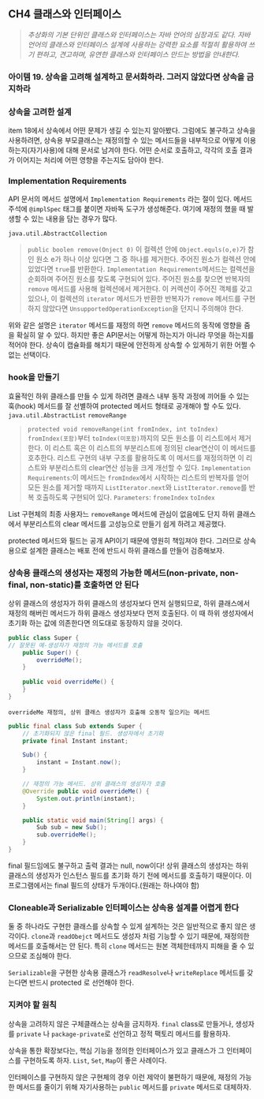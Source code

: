 ## CH4 클래스와 인터페이스
>   _추상화의 기본 단위인 클래스와 인터페이스는 자바 언어의 심장과도 같다. 
>   자바 언어의 클래스와 인터페이스 설계에 사용하는 강력한 요소를 적절히 활용하여 쓰기 편하고, 견고하며, 유연한 클래스와 인터페이스 만드는 방법을 안내한다._

### 아이템 19. 상속을 고려해 설계하고 문서화하라. 그러지 않았다면 상속을 금지하라

### 상속을 고려한 설계

item 18에서 상속에서 어떤 문제가 생길 수 있는지 알아봤다. 그럼에도 불구하고 상속을 사용하려면, 상속용 부모클래스는 재정의할 수 있는 메서드들을 내부적으로 어떻게 이용하는지(자기사용)에 대해 문서로 남겨야 한다. 어떤 순서로 호출하고, 각각의 호출 결과가 이어지는 처리에 어떤 영향을 주는지도 담아야 한다. 

### Implementation Requirements

API 문서의 메서드 설명에서 `Implementation Requirements` 라는 절이 있다. 메서드 주석에 `@implSpec` 태그를 붙이면 자바독 도구가 생성해준다. 여기에 재정의 했을 때 발생할 수 있는 내용을 담는 경우가 많다.

`java.util.AbstractCollection`
> `public boolen remove(Onject 0)`
이 컬렉션 안에 `Object.equls(o,e)`가 참인 원소 e가 하나 이상 있다면 그 중 하나를 제거한다.
주어진 원소가 컬렉션 안에 있었다면 `true`를 반환한다.
`Implementation Requirements`메서드는 컬렉션을 순회하며 주어진 원소를 찾도록 구현되어 있다. 주어진 원소를 찾으면 반복자의 `remove` 메서드를 사용해 컬렉션에서 제거한다. 이 커렉션이 주어진 객체를 갖고 있으나, 이 컬렉션의 `iterator` 메서드가 반환한 반복자가 `remove` 메서드를 구현하지 않았다면 `UnsupportedOperationException`을 던지니 주의해야 한다.

위와 같은 설명은 `iterator` 메서드를 재정의 하면 `remove` 메서드의 동작에 영향을 줌을 확실히 알 수 있다. 
하지만 좋은 API문서는 어떻게 하는지가 아니라 무엇을 하는지를 적어야 한다. 상속이 캡슐화를 해치기 때문에 안전하게 상속할 수 있게하기 위한 어쩔 수 없는 선택이다.

### hook을 만들기

효율적인 하위 클래스를 만들 수 있게 하려면 클래스 내부 동작 과정에 끼어들 수 있는 훅(hook) 메서드를 잘 선별하여 protected 메서드 형태로 공개해야 할 수도 있다.
`java.util.AbstractList` 	`removeRange`
> `protected void removeRange(int fromIndex, int toIndex)`
`fromIndex(포함)`부터 `toIndex(미포함)`까지의 모든 원소를 이 리스트에서 제거한다.
이 리스트 혹은 이 리스트의 부분리스트에 정의된 clear연산이 이 메서드를 호추한다. 리스트 구현의 내부 구조를 활용하도록 이 메서드를 재정의하면 이 리스트와 부분리스트의 clear연산 성능을 크게 개선할 수 있다.
`Implementation Requirements`:이 메서드는 `fromIndex`에서 시작하는 리스트의 반복자를 얻어 모든 원소를 제거할 때까지 `ListIterator.next`와 `ListIterator.remove`를 반복 호출하도록 구현되어 있다. 
`Parameters`:
`fromeIndex` `toIndex`

List 구현체의 최종 사용자느 `removeRange` 메서드에 관심이 없음에도 단지 하위 클래스에서 부분리스트의 clear 메서드를 고성능으로 만들기 쉽게 하려고 제공했다.

protected 메서드와 필드는 공개 API이기 때문에 영원히 책임져야 한다. 그러므로 상속용으로 설계한 클래스는 배포 전에 반드시 하위 클래스를 만들어 검증해보자.

### 상속용 클래스의 생성자는 재정의 가능한 메서드(non-private, non-final, non-static)를 호출하면 안 된다

상위 클래스의 생성자가 하위 클래스의 생성자보다 먼저 실행되므로, 하위 클래스에서 재정의 해버린 메서드가 하위 클래스 생성자보다 먼저 호출된다. 이 때 하위 생성자에서 초기화 하는 값에 의존한다면 의도대로 동장하지 않을 것이다.

``` java
public class Super {
// 잘못된 예-생성자가 재정의 가능 메서드를 호출
	public Super() {
		overrideMe();
	}
	
	public void overrideMe() {
	}
}
```
`overrideMe 재정의, 상위 클래스 생성자가 호출해 오동작 일으키는 메서드`
```java
public final class Sub extends Super {
	// 초기화되지 않은 final 필드. 생성자에서 초기화
	private final Instant instant;

	Sub() {
		instant = Instant.now();
	}

	// 재정의 가능 메서드. 상위 클래스의 생성자가 호출
	@Override public void overrideMe() {
		System.out.println(instant);
	}

	public static void main(String[] args) {
		Sub sub = new Sub();
		sub.overrideMe();
	}
}
```
final 필드임에도 불구하고 출력 결과는 null, now이다! 상위 클래스의 생성자는 하위 클래스의 생성자가 인스턴스 필드를 초기화 하기 전에 메서드를 호출하기 때문이다. 이 프로그램에서는 final 필드의 상태가 두개이다.(원래는 하나여야 함)

### Cloneable과 Serializable 인터페이스는 상속용 설계를 어렵게 한다

둘 중 하나라도 구현한 클래스를 상속할 수 있게 설계하는 것은 일반적으로 좋지 않은 생각이다. `clone`과 `readObejct` 메서드도 생성자 처럼 기능할 수 있기 때문에, 재정의한 메서드를 호출해서는 안 된다. 특히 `clone` 메서드는 원본 객체한테까지 피해을 줄 수 있으므로 조심해야 한다.

`Serializable`을 구현한 상속용 클래스가 `readResolve`나 `writeReplace` 메서드를 갖는다면 반드시 protected 로 선언해야 한다.

### 지켜야 할 원칙

상속을 고려하지 않은 구체클래스는 상속을 금지하자. `final` class로 만들거나, 생성자를 `private` 나 `package-private`로 선언하고 정적 팩토리 메서드를 활용하자.

상속을 통한 확장보다는, 핵심 기능을 정의한 인터페이스가 있고 클래스가 그 인터페이스를 구현하도록 하자. `List`, `Set`, `Map`이 좋은 사례이다.

인터페이스를 구현하지 않은 구현체의 경우 이런 제약이 불편하기 때문에, 재정의 가능한 메서드를 줄이기 위해 자기사용하는 `public` 메서드를 `private` 메서드로 대체하자. 
